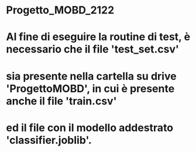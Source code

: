 # Progetto_MOBD_2122

# Al fine di eseguire la routine di test, è necessario che il file 'test_set.csv'
# sia presente nella cartella su drive 'ProgettoMOBD', in cui è presente anche il file 'train.csv'
# ed il file con il modello addestrato 'classifier.joblib'.
